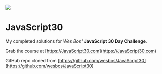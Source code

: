 ![](https://javascript30.com/images/JS3-social-share.png)

# JavaScript30

My completed solutions for _Wes Bos'_ **JavaScript 30 Day Challenge**.

Grab the course at [https://JavaScript30.com](https://JavaScript30.com)

GitHub repo cloned from [https://github.com/wesbos/JavaScript30](https://github.com/wesbos/JavaScript30)
